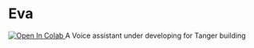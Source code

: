 # Eva
<a target="_blank" href="https://colab.research.google.com/drive/1KvmCmAmMROnM2JK22vXyaQZtHrqUCEf9?usp=sharing">
  <img src="https://colab.research.google.com/assets/colab-badge.svg" alt="Open In Colab"/>
</a>
A Voice assistant under developing for Tanger building

